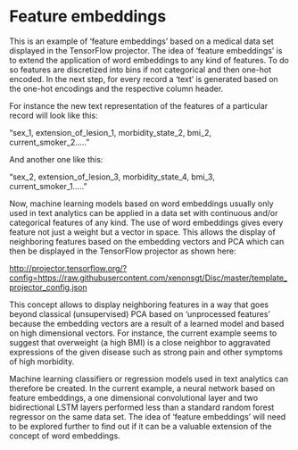 # Feature embeddings
This is an example of ‘feature embeddings’ based on a medical data set displayed in the TensorFlow projector. The idea of ‘feature embeddings’ is to extend the application of word embeddings to any kind of features. To do so features are discretized into bins if not categorical and then one-hot encoded. In the next step, for every record a ‘text’ is generated based on the one-hot encodings and the respective column header.

For instance the new text representation of the features of a particular record will look like this:

“sex_1, extension_of_lesion_1, morbidity_state_2, bmi_2, current_smoker_2…..”

And another one like this:

“sex_2, extension_of_lesion_3, morbidity_state_4, bmi_3, current_smoker_1…..”

Now, machine learning models based on word embeddings usually only used in text analytics can be applied in a data set with continuous and/or categorical features of any kind.
The use of word embeddings gives every feature not just a weight but a vector in space. This allows the display of neighboring features based on the embedding vectors and PCA which can then be displayed in the TensorFlow projector as shown here:

http://projector.tensorflow.org/?config=https://raw.githubusercontent.com/xenonsgt/Disc/master/template_projector_config.json

This concept allows to display neighboring features in a way that goes beyond classical (unsupervised) PCA based on ‘unprocessed features’ because the embedding vectors are a result of a learned model and based on high dimensional vectors. For instance, the current example seems to suggest that overweight (a high BMI) is a close neighbor to aggravated expressions of the given disease such as strong pain and other symptoms of high morbidity.

Machine learning classifiers or regression models used in text analytics can therefore be created. In the current example, a neural network based on feature embeddings, a one dimensional convolutional layer and two bidirectional LSTM layers performed less than a standard random forest regressor on the same data set. The idea of ‘feature embeddings’ will need to be explored further to find out if it can be a valuable extension of the concept of word embeddings.



